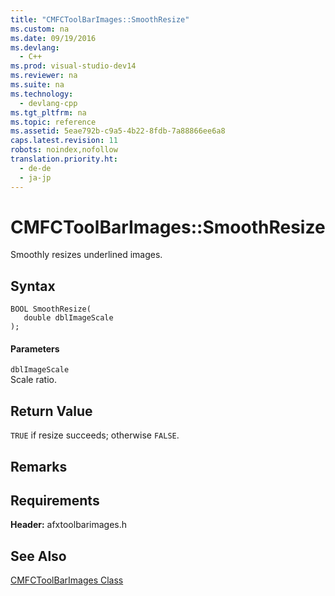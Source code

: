 ```yaml
---
title: "CMFCToolBarImages::SmoothResize"
ms.custom: na
ms.date: 09/19/2016
ms.devlang: 
  - C++
ms.prod: visual-studio-dev14
ms.reviewer: na
ms.suite: na
ms.technology: 
  - devlang-cpp
ms.tgt_pltfrm: na
ms.topic: reference
ms.assetid: 5eae792b-c9a5-4b22-8fdb-7a88866ee6a8
caps.latest.revision: 11
robots: noindex,nofollow
translation.priority.ht: 
  - de-de
  - ja-jp
---
```

# CMFCToolBarImages::SmoothResize
Smoothly resizes underlined images.  
  
## Syntax  
  
```  
BOOL SmoothResize(  
   double dblImageScale  
);  
```  
  
#### Parameters  
 `dblImageScale`  
 Scale ratio.  
  
## Return Value  
 `TRUE` if resize succeeds; otherwise `FALSE`.  
  
## Remarks  
  
## Requirements  
 **Header:** afxtoolbarimages.h  
  
## See Also  
 [CMFCToolBarImages Class](../vs140/CMFCToolBarImages-Class.md)
